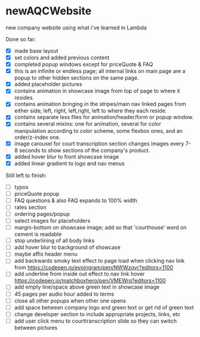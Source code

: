 # newAQCWebsite
new company website using what i've learned in Lambda


Done so far:

- [X] made base layout
- [X] set colors and added previous content
- [X] completed popup windows except for priceQuote & FAQ
- [X] this is an infinite or endless page; all internal links on main page are a popup to other hidden sections on the same page.
- [X] added placeholder pictures
- [X] contains animation in showcase image from top of page to where it resides.
- [X] contains animation bringing in the stripes/main nav linked pages from either side; left, right, left,right, left to where they each reside.
- [X] contains separate less files for animation/header/form or popup window.
- [X] contains several mixins: one for animation, several for color manipulation according to color scheme, some flexbox ones, and an order/z-index one.
- [X] image carousel for court transcription section changes images every 7-8 seconds to show sections of the company's product.
- [X] added hover blur to front showcase image
- [X] added linear gradient to logo and nav menus

Still left to finish: 

- [ ] typos
- [ ] priceQuote popup
- [ ] FAQ questions & also FAQ expands to 100% width
- [ ] rates section
- [ ] ordering pages/popup
- [ ] select images for placeholders
- [ ] margin-bottom on showcase image; add so that 'courthouse' word on cement is readable
- [ ] stop underlining of all body links
- [ ] add hover blur to background of showcase
- [ ] maybe affix header menu
- [ ] add backwards smoky text effect to page load when clicking nav link from https://codepen.io/evoingram/pen/NWWzqyr?editors=1100
- [ ] add underline from inside out effect to nav link hover https://codepen.io/matchboxhero/pen/VMEWrq?editors=1100
- [ ] add empty line/space above green text in showcase image
- [ ] 45 pages per audio hour added to terms
- [ ] close all other popups when other one opens
- [ ] add space between company logo and green text or get rid of green text
- [ ] change developer section to include appropriate projects, links, etc
- [ ] add user click menu to courttranscription slide so they can switch between pictures

